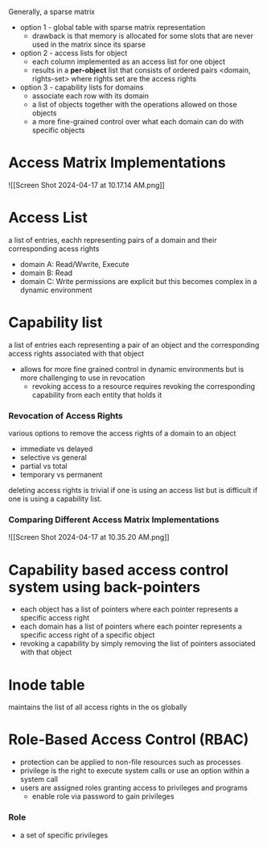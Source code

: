 Generally, a sparse matrix 
- option 1 - global table with sparse matrix representation 
	- drawback is that memory is allocated for some slots that are never used in the matrix since its sparse 
- option 2 - access lists for object 
	- each column implemented as an access list for one object
	- results in a **per-object** list that consists of ordered pairs <domain, rights-set> where rights set are the access rights 
- option 3 - capability lists for domains
	- associate each row with its domain
	- a list of objects together with the operations allowed on those objects 
	- a more fine-grained control over what each domain can do with specific objects 

# Access Matrix Implementations 
![[Screen Shot 2024-04-17 at 10.17.14 AM.png]]

# Access List 
a list of entries, eachh representing pairs of a domain and their corresponding acess rights 
- domain A: Read/Wwrite, Execute
- domain B: Read
- domain C: Write
permissions are explicit but this becomes complex in a dynamic environment 


# Capability list 
 a list of entries each representing a pair of an object and the corresponding access rights associated with that object 
 - allows for more fine grained control in dynamic environments but is more challenging to use in revocation 
	 - revoking access to a resource requires revoking the corresponding capability from each entity that holds it 

### Revocation of Access Rights 
various options to remove the access rights of a domain to an object
- immediate vs delayed
- selective vs general 
- partial vs total
- temporary vs permanent 

deleting access rights is trivial if one is using an access list but is difficult if one is using a capability list. 


### Comparing Different Access Matrix Implementations
![[Screen Shot 2024-04-17 at 10.35.20 AM.png]]

# Capability based access control system using back-pointers
- each object has a list of pointers where each pointer represents a specific access right
- each domain has a list of pointers where each pointer represents a specific access right of a specific object
- revoking a capability by simply removing the list of pointers associated with that object 

# Inode table
maintains the list of all access rights in the os globally

# Role-Based Access Control (RBAC)
- protection can be applied to non-file resources such as processes 
- privilege is the right to execute system calls or use an option within a system call
- users are assigned roles granting access to privileges and programs 
	- enable role via password to gain privileges 

### Role 
- a set of specific privileges 